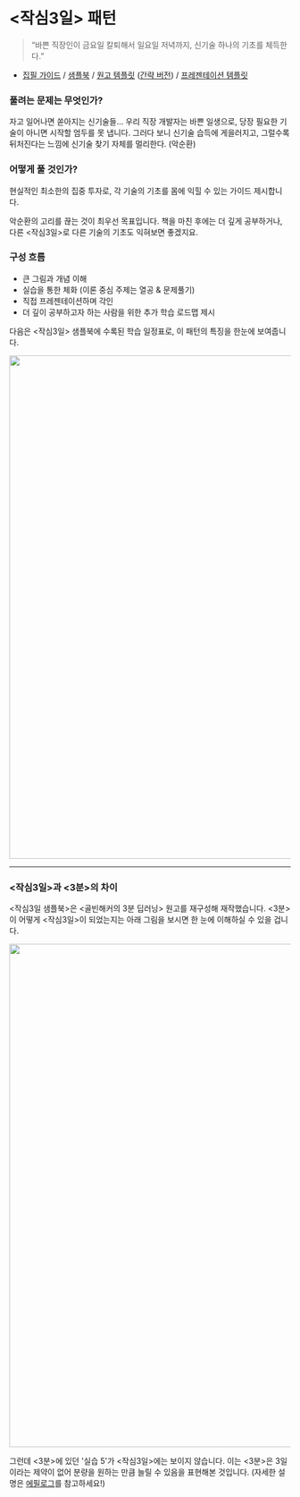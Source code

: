 # <작심3일> 패턴

> “바쁜 직장인이 금요일 칼퇴해서 일요일 저녁까지, 신기술 하나의 기초를 체득한다.”

- [집필 가이드](https://github.com/hanbitmedia/Writing-IT-Books/blob/master/3%20Days%20Later/%5B%EC%9E%91%EC%8B%AC3%EC%9D%BC%5D%20%EC%A7%91%ED%95%84%20%EA%B0%80%EC%9D%B4%EB%93%9C-0315.pdf) / [샘플북](https://issuu.com/hanbit.co.kr/docs/___3______) / [원고 템플릿](https://docs.google.com/document/d/1vbHEp6qoHGaNldRZ_fPl8G6rxDNHGzKwlMXchv6YdZw) ([간략 버전](https://docs.google.com/document/d/1YAeaIFkZ0Ql2ccSVAA-PoIjRMs-sttdOA4G6a0KbGvw)) / [프레젠테이션 템플릿](https://docs.google.com/presentation/d/17PpeoRzSp2tNB7ntVM_LTBKQo2nqji1QCQA1DNWuKds)

### 풀려는 문제는 무엇인가?
자고 일어나면 쏟아지는 신기술들… 우리 직장 개발자는 바쁜 일생으로, 당장 필요한 기술이 아니면 시작할 엄두를 못 냅니다. 그러다 보니 신기술 습득에 게을러지고, 그럴수록 뒤처진다는 느낌에 신기술 찾기 자체를 멀리한다. (악순환)

### 어떻게 풀 것인가?

현실적인 최소한의 집중 투자로, 각 기술의 기초를 몸에 익힐 수 있는 가이드 제시합니다.

악순환의 고리를 끊는 것이 최우선 목표입니다. 책을 마친 후에는 더 깊게 공부하거나, 다른 <작심3일>로 다른 기술의 기초도 익혀보면 좋겠지요.

### 구성 흐름

- 큰 그림과 개념 이해
- 실습을 통한 체화 (이론 중심 주제는 열공 & 문제풀기)
- 직접 프레젠테이션하며 각인
- 더 깊이 공부하고자 하는 사람을 위한 추가 학습 로드맵 제시

다음은 <작심3일> 샘플북에 수록된 학습 일정표로, 이 패턴의 특징을 한눈에 보여줍니다.

<img src="https://github.com/WegraLee/Writing-IT-Books/blob/master/3%20Days%20Later/%EC%9D%BC%EC%A0%95%ED%91%9C.png?raw=true" width="900">

----

### <작심3일>과 <3분>의 차이
<작심3일 샘플북>은 <골빈해커의 3분 딥러닝> 원고를 재구성해 재작했습니다. <3분>이 어떻게 <작심3일>이 되었는지는 아래 그림을 보시면 한 눈에 이해하실 수 있을 겁니다.

<img src="https://github.com/hanbitmedia/Writing-IT-Books/blob/master/3%20Days%20Later/3%EB%B6%84vs%EC%9E%913.PNG?raw=true" width="900">

그런데 <3분>에 있던 '실습 5'가 <작심3일>에는 보이지 않습니다. 이는 <3분>은 3일이라는 제약이 없어 분량을 원하는 만큼 늘릴 수 있음을 표현해본 것입니다. (자세한 설명은 [에필로그](https://github.com/hanbitmedia/Writing-IT-Books/blob/master/articles/3dayslater_epilogue.md)를 참고하세요!)
